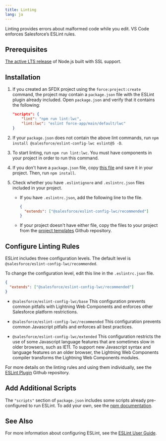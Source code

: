 ```yaml
---
title: Linting
lang: ja
---
```


Linting provides errors about malformed code while you edit. VS Code enforces Salesforce’s ESLint rules.

## Prerequisites

[The active LTS release](https://nodejs.org/en/about/releases/) of Node.js built with SSL support.

## Installation

1. If you created an SFDX project using the `force:project:create` command, the project may contain a `package.json` file with the ESLint plugin already included. Open `package.json` and verify that it contains the following:

   ```json
   "scripts": {
       "lint": "npm run lint:lwc",
       "lint:lwc": "eslint force-app/main/default/lwc"
   }
   ```

2. If your `package.json` does not contain the above lint commands, run `npm install @salesforce/eslint-config-lwc eslint@5 -D`.

3. To start linting, run `npm run lint:lwc`. You must have components in your project in order to run this command.

4. If you don't have a `package.json` file, copy [this file](https://github.com/forcedotcom/salesforcedx-templates/blob/master/src/templates/project/package.json) and save it in your project. Then, run `npm install`.

5. Check whether you have `.eslintignore` and `.eslintrc.json` files included in your project.

   - If you have `.eslintrc.json`, add the following line to the file.

     ```json
     {
       "extends": ["@salesforce/eslint-config-lwc/recommended"]
     }
     ```

   - If your project doesn't have either file, copy the files to your project from the [project templates](https://github.com/forcedotcom/salesforcedx-templates/tree/master/src/templates/project) Github repository.

## Configure Linting Rules

ESLint includes three configuration levels. The default level is `@salesforce/eslint-config-lwc/recommended`.

To change the configuration level, edit this line in the `.eslintrc.json` file.

```json
{
  "extends": ["@salesforce/eslint-config-lwc/recommended"]
}
```

- `@salesforce/eslint-config-lwc/base`
  This configuration prevents common pitfalls with Lightning Web Components and enforces other Salesforce platform restrictions.

- `@salesforce/eslint-config-lwc/recommended`
  This configuration prevents common Javascript pitfalls and enforces all best practices.

- `@salesforce/eslint-config-lwc/extended`
  This configuration restricts the use of some Javascript language features that are sometimes slow in older browsers, such as IE11. To support new Javascript syntax and language features on an older browser, the Lightning Web Components compiler transforms the Lightning Web Components modules.

For more details on the linting rules and using them individually, see the [ESLint Plugin](https://github.com/salesforce/eslint-plugin-lwc) Github repository.

## Add Additional Scripts

The `"scripts"` section of `package.json` includes some scripts already pre-configured to run ESLint. To add your own, see the [npm documentation](https://docs.npmjs.com/misc/scripts).

## See Also

For more information about configuring ESLint, see the [ESLint User Guide](https://eslint.org/docs/user-guide/configuring).
